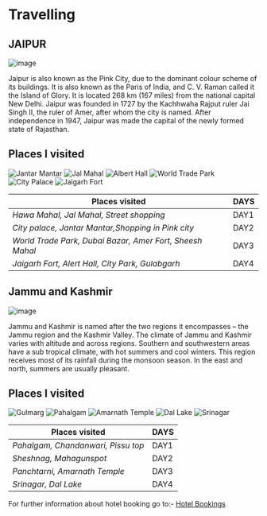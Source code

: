 # Travelling
## JAIPUR
![image](https://upload.wikimedia.org/wikipedia/commons/thumb/4/41/East_facade_Hawa_Mahal_Jaipur_from_ground_level_%28July_2022%29_-_img_01.jpg/268px-East_facade_Hawa_Mahal_Jaipur_from_ground_level_%28July_2022%29_-_img_01.jpg) 
      
   Jaipur is also known as the Pink City, due to the dominant colour scheme of its buildings. It is also known as the Paris of India, and C. V. Raman called it the Island of Glory. It is located 268 km (167 miles) from the national capital New Delhi. Jaipur was founded in 1727 by the Kachhwaha Rajput ruler Jai Singh II, the ruler of Amer, after whom the city is named. After independence in 1947, Jaipur was made the capital of the newly formed state of Rajasthan.
    

## Places I visited
 
![Jantar Mantar](https://upload.wikimedia.org/wikipedia/commons/thumb/3/3f/Jantar_Mantar_at_Jaipur.jpg/268px-Jantar_Mantar_at_Jaipur.jpg) 
![Jal Mahal](https://upload.wikimedia.org/wikipedia/commons/thumb/f/ff/Jaipur_03-2016_39_Jal_Mahal_-_Water_Palace.jpg/140px-Jaipur_03-2016_39_Jal_Mahal_-_Water_Palace.jpg)
![Albert Hall](https://upload.wikimedia.org/wikipedia/commons/thumb/1/18/Albert_Hall_%28_Jaipur_%29.jpg/125px-Albert_Hall_%28_Jaipur_%29.jpg)
![World Trade Park](https://upload.wikimedia.org/wikipedia/commons/thumb/a/a3/World_Trade_Park_Jaipur_in_2012.jpg/139px-World_Trade_Park_Jaipur_in_2012.jpg)
![City Palace](https://upload.wikimedia.org/wikipedia/commons/thumb/a/ab/Riddhi-Siddhi_Pol%2C_City_Palace_Jaipur.jpg/260px-Riddhi-Siddhi_Pol%2C_City_Palace_Jaipur.jpg)
![Jaigarh Fort](https://upload.wikimedia.org/wikipedia/commons/thumb/4/4b/Jaipur_03-2016_01_Jaigarh_Fort.jpg/312px-Jaipur_03-2016_01_Jaigarh_Fort.jpg)

| Places visited                                             | DAYS    |
|------------------------------------------------------------|---------|
| *Hawa Mahal, Jal Mahal, Street shopping*|DAY1 |
| *City palace, Jantar Mantar,Shopping in Pink city*| DAY2 |
| *World Trade Park, Dubai Bazar, Amer Fort, Sheesh Mahal*| DAY3 |
| *Jaigarh Fort, Alert Hall, City Park, Gulabgarh*| DAY4  |

## Jammu and Kashmir
![image](https://upload.wikimedia.org/wikipedia/commons/thumb/f/f6/Pahalgam_Valley.jpg/250px-Pahalgam_Valley.jpg)

Jammu and Kashmir is named after the two regions it encompasses – the Jammu region and the Kashmir Valley.
The climate of Jammu and Kashmir varies with altitude and across regions. Southern and southwestern areas have a sub tropical climate, with hot summers and cool winters. This region receives most of its rainfall during the monsoon season. In the east and north, summers are usually pleasant. 

## Places I visited
 
![Gulmarg](https://upload.wikimedia.org/wikipedia/commons/thumb/8/8e/Gulmarg_-_Jannat_on_Earth.jpg/248px-Gulmarg_-_Jannat_on_Earth.jpg) 
![Pahalgam](https://upload.wikimedia.org/wikipedia/commons/thumb/f/f6/Pahalgam_Valley.jpg/250px-Pahalgam_Valley.jpg)
![Amarnath Temple](https://encrypted-tbn0.gstatic.com/images?q=tbn:ANd9GcTtLuwC7HKvjyD0mXA5a9OeVSjWqD4H6KKB--rjNJo2&s)
![Dal Lake](https://upload.wikimedia.org/wikipedia/commons/thumb/e/e1/Dal_Lake_Hazratbal_Srinagar.jpg/264px-Dal_Lake_Hazratbal_Srinagar.jpg)
![Srinagar](https://upload.wikimedia.org/wikipedia/commons/thumb/e/e8/Srinagar_pano.jpg/250px-Srinagar_pano.jpg)

| Places visited                                             | DAYS    |
|------------------------------------------------------------|---------|
| *Pahalgam, Chandanwari, Pissu top*|DAY1 |
| *Sheshnag, Mahagunspot*| DAY2 |
| *Panchtarni, Amarnath Temple*| DAY3 |
| *Srinagar, Dal Lake*| DAY4  |

For further information about hotel booking go to:-
[Hotel Bookings](https://www.trivago.in/)
